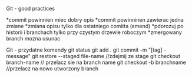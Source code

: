 Git - good practices

*commit powinnien miec dobry opis
*commit powinninen zawierac jedna zmiane
*zmiana opisu tylko dla ostatniego comitta (amend)
*pdorozuj po historii i branchach tylko przy czystym drzewie roboczym
*zmergowany branch mozna usunac



Git - przydatne komendy
git status
git add .
git commit -m "[tag] - message"
git restore --staged file-name //zdejmij ze stage
git checkout branch-name // przelacz sie na branch name
git checkout -b branchname //przelacz na nowo utworzony branch